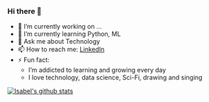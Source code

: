 ### Hi there 👋



- 🔭 I’m currently working on ...
- 🌱 I’m currently learning Python, ML
- 💬 Ask me about Technology
- 📫 How to reach me: 
      [LinkedIn](https://www.linkedin.com/in/isabelfersantos/)
- ⚡ Fun fact: 
  -  I’m addicted to learning and growing every day
  -  I love technology, data science, Sci-Fi, drawing and singing
  









[![Isabel's github stats](https://github-readme-stats.vercel.app/api?username=ifersantos&count_private=true&show_icons=true&theme=radical&hide_rank=false)](https://github.com/ifersantos/github-readme-stats)
